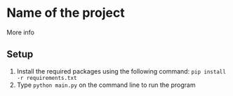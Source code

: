 # Name of the project
More info

## Setup
1. Install the required packages using the following command: `pip install -r requirements.txt`
2. Type `python main.py` on the command line to run the program
